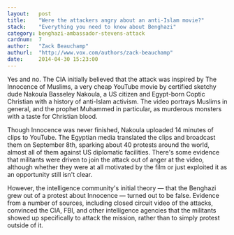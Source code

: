 ```yaml
---
layout:   post
title:    "Were the attackers angry about an anti-Islam movie?"
stack:    "Everything you need to know about Benghazi"
category: benghazi-ambassador-stevens-attack
cardnum:  7
author:   "Zack Beauchamp"
authurl:  "http://www.vox.com/authors/zack-beauchamp"
date:     2014-04-30 15:23:00
---
```


Yes and no. The CIA initially believed that the attack was inspired by The Innocence of Muslims, a very cheap YouTube movie by certified sketchy dude Nakoula Basseley Nakoula, a US citizen and Egypt-born Coptic Christian with a history of anti-Islam activism. The video portrays Muslims in general, and the prophet Muhammed in particular, as murderous monsters with a taste for Christian blood.

Though Innocence was never finished, Nakoula uploaded 14 minutes of clips to YouTube. The Egyptian media translated the clips and broadcast them on September 8th, sparking about 40 protests around the world, almost all of them against US diplomatic facilities. There's some evidence that militants were driven to join the attack out of anger at the video, although whether they were at all motivated by the film or just exploited it as an opportunity still isn't clear.

However, the intelligence community's initial theory — that the Benghazi grew out of a protest about Innocence — turned out to be false. Evidence from a number of sources, including closed circuit video of the attacks, convinced the CIA, FBI, and other intelligence agencies that the militants showed up specifically to attack the mission, rather than to simply protest outside of it.